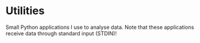 # Utilities
Small Python applications I use to analyse data. Note that these applications receive data through standard input (STDIN)!

